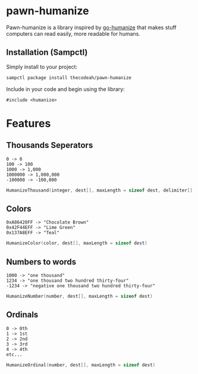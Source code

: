 # pawn-humanize

Pawn-humanize is a library inspired by [go-humanize](https://github.com/dustin/go-humanize) that makes stuff computers can read easily, more readable for humans.

## Installation (Sampctl)
Simply install to your project:

```bash
sampctl package install thecodeah/pawn-humanize
```

Include in your code and begin using the library:

```pawn
#include <humanize>
```

# Features

## Thousands Seperators
```
0 -> 0
100 -> 100
1000 -> 1,000
1000000 -> 1,000,000
-100000 -> -100,000
```
```C
HumanizeThousand(integer, dest[], maxLength = sizeof dest, delimiter[] = ",")
```

## Colors
```
0xA86420FF -> "Chocolate Brown"
0x42F44EFF -> "Lime Green"
0x137A8EFF -> "Teal"
```
```C
HumanizeColor(color, dest[], maxLength = sizeof dest)
```

## Numbers to words
```
1000 -> "one thousand"
1234 -> "one thousand two hundred thirty-four"
-1234 -> "negative one thousand two hundred thirty-four"
```
```C
HumanizeNumber(number, dest[], maxLength = sizeof dest)
```

## Ordinals
```
0 -> 0th
1 -> 1st
2 -> 2nd
3 -> 3rd
4 -> 4th
etc...
```
```C
HumanizeOrdinal(number, dest[], maxLength = sizeof dest)
```